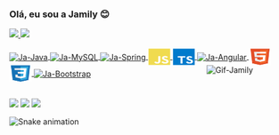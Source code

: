 ### Olá, eu sou a Jamily 😊
<div>
  <a href="https://github.com/JamilyM">
  <img height="180em" src="https://github-readme-stats.vercel.app/api?username=JamilyM&show_icons=true&theme=radical&include_all_commits=true&count_private=true"/>
  <img height="180em" src="https://github-readme-stats.vercel.app/api/top-langs/?username=JamilyM&layout=compact&langs_count=7&theme=radical"/>
</div>
<div style="display: inline_block"><br>
  <img align="center" alt="Ja-Java" height="35" width="40" src="https://cdn.jsdelivr.net/gh/devicons/devicon/icons/java/java-original.svg">
  <img align="center" alt="Ja-MySQL" height="40" width="40" src="https://cdn.jsdelivr.net/gh/devicons/devicon/icons/mysql/mysql-original-wordmark.svg">
  <img align="center" alt="Ja-Spring" height="30" width="40" src="https://cdn.jsdelivr.net/gh/devicons/devicon/icons/spring/spring-original.svg">
  <img align="center" alt="Ja-Js" height="30" width="40" src="https://raw.githubusercontent.com/devicons/devicon/master/icons/javascript/javascript-plain.svg">
  <img align="center" alt="Ja-Ts" height="30" width="40" src="https://raw.githubusercontent.com/devicons/devicon/master/icons/typescript/typescript-plain.svg">
  <img align="center" alt="Ja-Angular" height="40" width="40" src="https://cdn.jsdelivr.net/gh/devicons/devicon/icons/angularjs/angularjs-plain-wordmark.svg">
  <img align="center" alt="Ja-HTML" height="30" width="40" src="https://raw.githubusercontent.com/devicons/devicon/master/icons/html5/html5-original.svg">
  <img align="center" alt="Ja-CSS" height="30" width="40" src="https://raw.githubusercontent.com/devicons/devicon/master/icons/css3/css3-original.svg">
  <img align="center" alt="Ja-Bootstrap" height="30" width="40" src="https://cdn.jsdelivr.net/gh/devicons/devicon/icons/bootstrap/bootstrap-plain.svg">
 
  <img align="right" src="https://i.picasion.com/pic91/88dabc48f2e1f1412e6777b30537003e.gif" width="150" height="150" alt="Gif-Jamily">
</div>
  
  ##
  
 <div> 
  <a href="https://instagram.com/iamjamily_" target="_blank"><img src="https://img.shields.io/badge/-Instagram-%23E4405F?style=for-the-badge&logo=instagram&logoColor=white" target="_blank"></a>
  <a href = "mailto:jamilymmelo@gmail.com"><img src="https://img.shields.io/badge/Gmail-D14836?style=for-the-badge&logo=gmail&logoColor=white" target="_blank"></a>
  <a href="https://www.linkedin.com/in/jamily-melo" target="_blank"><img src="https://img.shields.io/badge/LinkedIn-0077B5?style=for-the-badge&logo=linkedin&logoColor=white" target="_blank"></a> 
 
  ![Snake animation](https://github.com/JamilyM/JamilyM/blob/output/github-contribution-grid-snake.svg)
 
</div>


